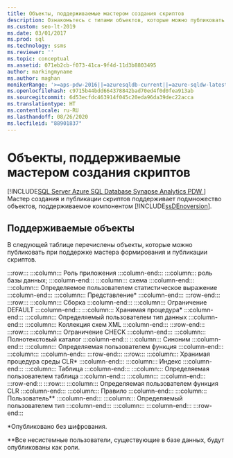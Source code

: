 ```yaml
---
title: Объекты, поддерживаемые мастером создания скриптов
description: Ознакомьтесь с типами объектов, которые можно публиковать с помощью мастера формирования и публикации скриптов.
ms.custom: seo-lt-2019
ms.date: 03/01/2017
ms.prod: sql
ms.technology: ssms
ms.reviewer: ''
ms.topic: conceptual
ms.assetid: 071eb2cb-f073-41ca-9f4d-11d3b8803495
author: markingmyname
ms.author: maghan
monikerRange: '>=aps-pdw-2016||=azuresqldb-current||=azure-sqldw-latest||>=sql-server-2016||=sqlallproducts-allversions||>=sql-server-linux-2017||=azuresqldb-mi-current'
ms.openlocfilehash: c9715b44bdd664378842bad70ed4f0d0fea913ab
ms.sourcegitcommit: 6d53ecfdc463914f045c20eda96da39dec22acca
ms.translationtype: HT
ms.contentlocale: ru-RU
ms.lasthandoff: 08/26/2020
ms.locfileid: "88901837"
---
```

# <a name="objects-supported-by-the-generate-scripts-wizard"></a>Объекты, поддерживаемые мастером создания скриптов
[!INCLUDE[SQL Server Azure SQL Database Synapse Analytics PDW ](../../includes/applies-to-version/sql-asdb-asdbmi-asa-pdw.md)]
  Мастер создания и публикации скриптов поддерживает подмножество объектов, поддерживаемое компонентом [!INCLUDE[ssDEnoversion](../../includes/ssdenoversion-md.md)].  
  
## <a name="supported-objects"></a>Поддерживаемые объекты  
 В следующей таблице перечислены объекты, которые можно публиковать при поддержке мастера формирования и публикации скриптов.  
  
:::row:::
    :::column:::
        Роль приложения
    :::column-end:::
    :::column:::
        роль базы данных;
    :::column-end:::
    :::column:::
        схема
    :::column-end:::
    :::column:::
        Определяемое пользователем статистическое выражение
    :::column-end:::
    :::column:::
        Представление*
    :::column-end:::
:::row-end:::
:::row:::
    :::column:::
        Сборка
    :::column-end:::
    :::column:::
        Ограничение DEFAULT
    :::column-end:::
    :::column:::
        Хранимая процедура*
    :::column-end:::
    :::column:::
        Определяемый пользователем тип данных
    :::column-end:::
    :::column:::
        Коллекция схем XML
    :::column-end:::
:::row-end:::
:::row:::
    :::column:::
        Ограничение CHECK
    :::column-end:::
    :::column:::
        Полнотекстовый каталог
    :::column-end:::
    :::column:::
        Синоним
    :::column-end:::
    :::column:::
        Определяемая пользователем функция
    :::column-end:::
    :::column:::
    :::column-end:::
:::row-end:::
:::row:::
    :::column:::
        Хранимая процедура среды CLR*
    :::column-end:::
    :::column:::
        Индекс
    :::column-end:::
    :::column:::
        Таблица
    :::column-end:::
    :::column:::
        Определяемая пользователем таблица
    :::column-end:::
    :::column:::
    :::column-end:::
:::row-end:::
:::row:::
    :::column:::
        Определяемая пользователем функция CLR
    :::column-end:::
    :::column:::
        Правило
    :::column-end:::
    :::column:::
        Пользователь**
    :::column-end:::
    :::column:::
        Определяемый пользователем тип
    :::column-end:::
    :::column:::
    :::column-end:::
:::row-end:::

 *Опубликовано без шифрования.  
  
 **Все несистемные пользователи, существующие в базе данных, будут опубликованы как роли.  
  
  
